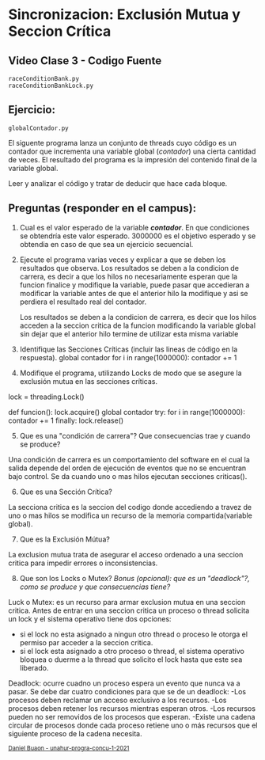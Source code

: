 # Sincronizacion: Exclusión Mutua y Seccion Crítica

## Video Clase 3 - Codigo Fuente

```
raceConditionBank.py
raceConditionBankLock.py
```

## Ejercicio:

```
globalContador.py
```

El siguente programa lanza un conjunto de threads cuyo código es un contador que incrementa una variable global (_contador_) una cierta cantidad de veces. El resultado del programa es la impresión del contenido final de la variable global.

Leer y analizar el código y tratar de deducir que hace cada bloque.

## Preguntas (responder en el campus):

1. Cual es el valor esperado de la variable **_contador_**. En que condiciones se obtendría este valor esperado.
   3000000 es el objetivo esperado y se obtendia en caso de que sea un ejercicio secuencial.

2. Ejecute el programa varias veces y explicar a que se deben los resultados que observa.
   Los resultados se deben a la condicion de carrera, es decir a que los hilos no necesariamente esperan que la funcion finalice y modifique la variable, puede pasar que accedieran a modificar la variable antes de que el anterior hilo la modifique y asi se perdiera el resultado real del contador.

   Los resultados se deben a la condicion de carrera, es decir que los hilos acceden a la seccion critica de la funcion modificando la variable global sin dejar que el anterior hilo termine de utilizar esta misma variable

3. Identifique las Secciones Críticas (incluir las lineas de código en la respuesta).
   global contador
   for i in range(1000000):
    contador += 1

4. Modifique el programa, utilizando Locks de modo que se asegure la exclusión mutua en las secciones críticas.

lock = threading.Lock()

def funcion():
    lock.acquire()
    global contador
    try:
        for i in range(1000000):
            contador += 1
    finally:
            lock.release()

5. Que es una "condición de carrera"? Que consecuencias trae y cuando se produce?

Una condición de carrera es un comportamiento del software en el cual la salida depende del orden de ejecución de eventos que no se encuentran bajo control. Se da cuando uno o mas hilos ejecutan secciones criticas().

6. Que es una Sección Crítica?

La secciona critica es la seccion del codigo donde accediendo a travez de uno o mas hilos se modifica un recurso de la memoria compartida(variable global). 

7. Que es la Exclusión Mútua?

La exclusion mutua trata de asegurar el acceso ordenado a una seccion critica para impedir errores o inconsistencias.

8. Que son los Locks o Mutex? _Bonus (opcional): que es un "deadlock"?, como se produce y que consecuencias tiene?_

Luck o Mutex: es un recurso para armar exclusion mutua en una seccion critica. Antes de entrar en una seccion critica un proceso o thread solicita un lock y el sistema operativo tiene dos opciones:
- si el lock no esta asignado a ningun otro thread o proceso le otorga el permiso par acceder a la seccion critica.
- si el lock esta asignado a otro proceso o thread, el sistema operativo bloquea o duerme a la thread que solicito el lock hasta que este sea liberado.

Deadlock: ocurre cuadno un proceso espera un evento que nunca va a pasar. Se debe dar cuatro condiciones para que se de un deadlock: 
-Los procesos deben reclamar un acceso exclusivo a los recursos.
-Los procesos deben retener los recursos mientras esperan otros.
-Los recursos pueden no ser removidos de los procesos que esperan.
-Existe una cadena circular de procesos donde cada proceso retiene uno o más recursos que el siguiente proceso de la cadena necesita.

<sub>[Daniel Buaon - unahur-progra-concu-1-2021](https://github.com/unahur-progra-concu-1-2021)</sub>

